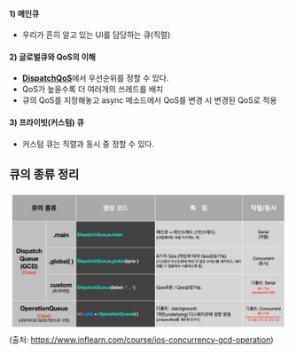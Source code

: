 #### 1) 메인큐
- 우리가 흔히 알고 있는 UI를 담당하는 큐(직렬)
#### 2) 글로벌큐와 QoS의 이해
- [**DispatchQoS**](https://developer.apple.com/documentation/dispatch/dispatchqos)에서 우선순위를 정할 수 있다.
- QoS가 높을수록 더 여러개의 쓰레드를 배치
- 큐의 QoS를 지정해놓고 async 메소드에서 QoS를 변경 시 변경된 QoS로 적용
#### 3) 프라이빗(커스텀) 큐
- 커스텀 큐는 직렬과 동시 중 정할 수 있다.

## 큐의 종류 정리

![](Swift/Concurrent/Resources/Pasted%20image%2020241124165736.png)
(출처: https://www.inflearn.com/course/ios-concurrency-gcd-operation)